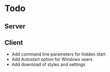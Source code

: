 Todo
====

Server
------

Client
------
+ Add command line parameters for hidden start
+ Add Autostart option for Windows users
+ Add download of styles and settings
